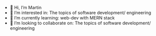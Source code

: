 - 👋 Hi, I’m Martin
- 👀 I’m interested in: The topics of software development/ engineering
- 🌱 I’m currently learning: web-dev with MERN stack
- 💞️ I’m looking to collaborate on: The topics of software development/ engineering

<!---
zerenat/zerenat is a ✨ special ✨ repository because its `README.md` (this file) appears on your GitHub profile.
You can click the Preview link to take a look at your changes.
--->
